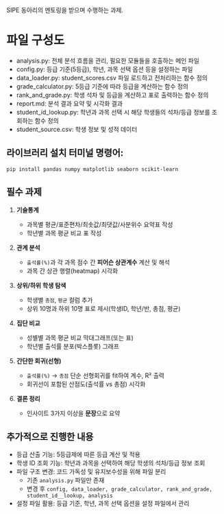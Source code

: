 SIPE 동아리의 멘토링을 받으며 수행하는 과제.

# 파일 구성도
- analysis.py: 전체 분석 흐름을 관리, 필요한 모듈들을 호출하는 메인 파일
- config.py: 등급 기준(5등급), 학년, 과목 선택 옵션 등을 설정하는 파일
- data_loader.py: student_scores.csv 파일 로드하고 전처리하는 함수 정의
- grade_calculator.py: 5등급 기준에 따라 등급을 계산하는 함수 정의
- rank_and_grade.py: 학생 석차 및 등급을 계산하고 표로 출력하는 함수 정의
- report.md: 분석 결과 요약 및 시각화 결과
- student_id_lookup.py: 학년과 과목 선택 시 해당 학생들의 석차/등급 정보를 조회하는 함수 정의
- student_source.csv: 학생 정보 및 성적 데이터

## 라이브러리 설치 터미널 명령어:
```pip install pandas numpy matplotlib seaborn scikit-learn```

## 필수 과제
1. **기술통계**
   - 과목별 평균/표준편차/최솟값/최댓값/사분위수 요약표 작성
   - 학년별 과목 평균 비교 표 작성

2. **관계 분석**
   - `출석률(%)`과 각 과목 점수 간 **피어슨 상관계수** 계산 및 해석
   - 과목 간 상관 행렬(heatmap) 시각화

3. **상위/하위 학생 탐색**
   - 학생별 `총점`, `평균` 컬럼 추가
   - 상위 10명과 하위 10명 표로 제시(학생ID, 학년/반, 총점, 평균)

4. **집단 비교**
   - 성별별 과목 평균 비교 막대그래프(또는 표)
   - 학년별 출석률 분포(박스플롯) 그래프

5. **간단한 회귀(선형)**
   - `출석률(%)` → `총점` 단순 선형회귀를 fit하여 계수, R² 출력
   - 회귀선이 포함된 산점도(출석률 vs 총점) 시각화

6. **결론 정리**
   - 인사이트 3가지 이상을 **문장**으로 요약

## 추가적으로 진행한 내용
- 등급 산출 기능: 5등급제에 따른 등급 계산 및 적용
- 학생 ID 조회 기능: 학년과 과목을 선택하여 해당 학생의 석차/등급 정보 조회
- 파일 구조 변경: 코드 가독성 및 유지보수성을 위해 파일 분리
  - 기존 ```analysis.py``` 파일만 존재
  - 변경 후 ```config, data_loader, grade_calculator, rank_and_grade, student_id__lookup, analysis```
- 설정 파일 활용: 등급 기준, 학년, 과목 선택 옵션을 설정 파일에서 관리

